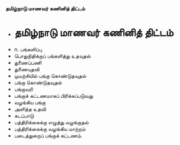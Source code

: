 **தமிழ்நாடு மாணவர் கணினித் திட்டம்**
- # தமிழ்நாடு மாணவர் கணினித் திட்டம்
- n. பங்களிப்பு
- பொதுநிதிக்குப் பங்களித்து உதவுதல்
- துணைப்பணி
- துணையுதவி
- முயற்சியில் பங்கு கொண்டுதவுதல்
- பங்கு கொண்டுதவுதல்
- பங்குவரி
- பங்குக் கட்டணமாகப் பிரிக்கப்படுவது
- வழங்கிய பங்கு
- அளித்த உதவி
- கடப்பாடு
- பத்திரிக்கைக்கு எழுத்து வழங்குதல்
- பத்திரிக்கைக்கு வழங்கிய மாற்றம்
- படைத்துறைப் பங்குக் கட்டணம்.

